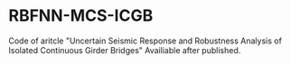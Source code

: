 # RBFNN-MCS-ICGB
Code of aritcle "Uncertain Seismic Response and Robustness Analysis of Isolated Continuous Girder Bridges"
Availiable after published.
